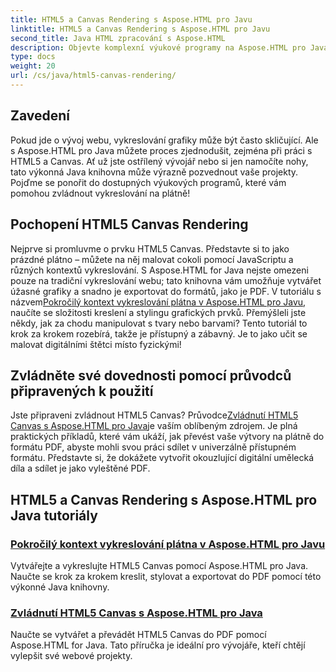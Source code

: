 ```yaml
---
title: HTML5 a Canvas Rendering s Aspose.HTML pro Javu
linktitle: HTML5 a Canvas Rendering s Aspose.HTML pro Javu
second_title: Java HTML zpracování s Aspose.HTML
description: Objevte komplexní výukové programy na Aspose.HTML pro Java, které pokrývají HTML5 a vykreslování plátna, abyste obohatili své dovednosti v oblasti vývoje webu.
type: docs
weight: 20
url: /cs/java/html5-canvas-rendering/
---
```

## Zavedení

Pokud jde o vývoj webu, vykreslování grafiky může být často skličující. Ale s Aspose.HTML pro Java můžete proces zjednodušit, zejména při práci s HTML5 a Canvas. Ať už jste ostřílený vývojář nebo si jen namočíte nohy, tato výkonná Java knihovna může výrazně pozvednout vaše projekty. Pojďme se ponořit do dostupných výukových programů, které vám pomohou zvládnout vykreslování na plátně!

## Pochopení HTML5 Canvas Rendering

Nejprve si promluvme o prvku HTML5 Canvas. Představte si to jako prázdné plátno – můžete na něj malovat cokoli pomocí JavaScriptu a různých kontextů vykreslování. S Aspose.HTML for Java nejste omezeni pouze na tradiční vykreslování webu; tato knihovna vám umožňuje vytvářet úžasné grafiky a snadno je exportovat do formátů, jako je PDF. V tutoriálu s názvem[Pokročilý kontext vykreslování plátna v Aspose.HTML pro Javu](./advanced-canvas-rendering-context/), naučíte se složitosti kreslení a stylingu grafických prvků. Přemýšleli jste někdy, jak za chodu manipulovat s tvary nebo barvami? Tento tutoriál to krok za krokem rozebírá, takže je přístupný a zábavný. Je to jako učit se malovat digitálními štětci místo fyzickými!

## Zvládněte své dovednosti pomocí průvodců připravených k použití

 Jste připraveni zvládnout HTML5 Canvas? Průvodce[Zvládnutí HTML5 Canvas s Aspose.HTML pro Java](./html5-canvas/)je vaším oblíbeným zdrojem. Je plná praktických příkladů, které vám ukáží, jak převést vaše výtvory na plátně do formátu PDF, abyste mohli svou práci sdílet v univerzálně přístupném formátu. Představte si, že dokážete vytvořit okouzlující digitální umělecká díla a sdílet je jako vyleštěné PDF.

## HTML5 a Canvas Rendering s Aspose.HTML pro Java tutoriály
### [Pokročilý kontext vykreslování plátna v Aspose.HTML pro Javu](./advanced-canvas-rendering-context/)
Vytvářejte a vykreslujte HTML5 Canvas pomocí Aspose.HTML pro Java. Naučte se krok za krokem kreslit, stylovat a exportovat do PDF pomocí této výkonné Java knihovny.
### [Zvládnutí HTML5 Canvas s Aspose.HTML pro Java](./html5-canvas/)
Naučte se vytvářet a převádět HTML5 Canvas do PDF pomocí Aspose.HTML for Java. Tato příručka je ideální pro vývojáře, kteří chtějí vylepšit své webové projekty.